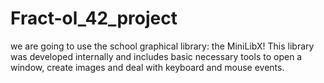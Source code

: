 # Fract-ol_42_project
we are going to use the school graphical library: the MiniLibX! This library was developed internally and includes basic necessary tools to open a window, create images and deal with keyboard and mouse events.
